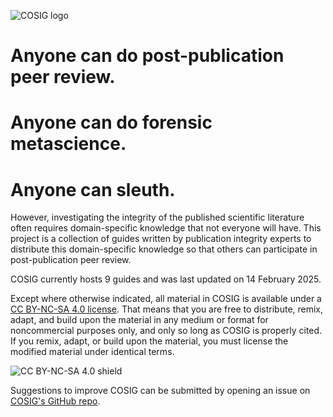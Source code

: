 ![COSIG logo](https://github.com/reeserich/cosig/blob/main/img/home/241017_final_logo_mockup.png)

# **Anyone can do post-publication peer review.**
# **Anyone can do forensic metascience.**
# **Anyone can sleuth.**

However, investigating the integrity of the published scientific literature often requires domain-specific knowledge that not everyone will have. This project is a collection of guides written by publication integrity experts to distribute this domain-specific knowledge so that others can participate in post-publication peer review.

COSIG currently hosts 9 guides and was last updated on 14 February 2025.

Except where otherwise indicated, all material in COSIG is available under a [CC BY-NC-SA 4.0 license](https://creativecommons.org/licenses/by-nc-sa/4.0/deed.en). That means that you are free to distribute, remix, adapt, and build upon the material in any medium or format for noncommercial purposes only, and only so long as COSIG is properly cited. If you remix, adapt, or build upon the material, you must license the modified material under identical terms.

![CC BY-NC-SA 4.0 shield](https://licensebuttons.net/l/by-nc-sa/4.0/88x31.png)

Suggestions to improve COSIG can be submitted by opening an issue on [COSIG's GitHub repo](https://github.com/reeserich/cosig/issues).